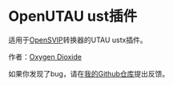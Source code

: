 # OpenUTAU ust插件
适用于[OpenSVIP](https://openvpi.github.io/home/)转换器的UTAU ustx插件。

作者：[Oxygen Dioxide](https://github.com/oxygen-dioxide)

如果你发现了bug，请在[我的Github仓库](https://github.com/oxygen-dioxide/opensvip/issues)提出反馈。